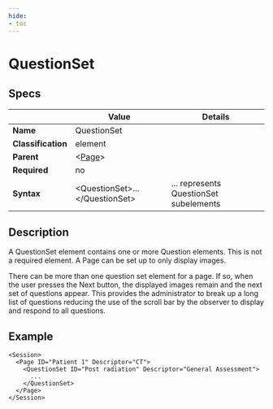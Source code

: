 ```yaml
---
hide:
- toc
---
```

# QuestionSet

## Specs

| |Value|Details|
|---|---|---|
| **Name** | QuestionSet |  |
| **Classification** | element ||
| **Parent** | <[Page](../page/index.md)\> ||
| **Required** | no ||
| **Syntax** | <QuestionSet\>...</QuestionSet\>|... represents QuestionSet subelements|


## Description

A QuestionSet element contains one or more Question elements. This is not a required element.
A Page can be set up to only display images.

There can be more than one question set element for a page. If so, when the user presses the Next button,
the displayed images remain and the next set of questions appear. This provides the administrator to break up
a long list of questions reducing the use of the scroll bar by the observer to display and respond to all questions.



## Example

```
<Session>
  <Page ID="Patient 1" Descriptor="CT">
    <QuestionSet ID="Post radiation" Descriptor="General Assessment">
	  ...
	</QuestionSet>
  </Page>
</Session>
```
